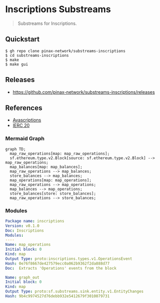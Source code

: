 # Inscriptions Substreams

> Substreams for Inscriptions.

## Quickstart

```
$ gh repo clone pinax-network/substreams-inscriptions
$ cd substreams-inscriptions
$ make
$ make gui
```

## Releases

- https://github.com/pinax-network/substreams-inscriptions/releases

## References

- [Avascriptions](https://docs.avascriptions.com/)
- [IERC 20](https://www.ierc20.com/)

### Mermaid Graph

```mermaid
graph TD;
  map_raw_operations[map: map_raw_operations];
  sf.ethereum.type.v2.Block[source: sf.ethereum.type.v2.Block] --> map_raw_operations;
  map_balances[map: map_balances];
  map_raw_operations --> map_balances;
  store_balances --> map_balances;
  map_operations[map: map_operations];
  map_raw_operations --> map_operations;
  map_balances --> map_operations;
  store_balances[store: store_balances];
  map_raw_operations --> store_balances;
```

### Modules

```yaml
Package name: inscriptions
Version: v0.1.0
Doc: Inscriptions
Modules:
----
Name: map_operations
Initial block: 0
Kind: map
Output Type: proto:inscriptions.types.v1.OperationsEvent
Hash: 0e76f8667de427579ecc0a062b9362f2da888d77
Doc:  Extracts 'Operations' events from the block

Name: graph_out
Initial block: 0
Kind: map
Output Type: proto:sf.substreams.sink.entity.v1.EntityChanges
Hash: 9b4c9974527d76debb932e5412679f3010079731
```
